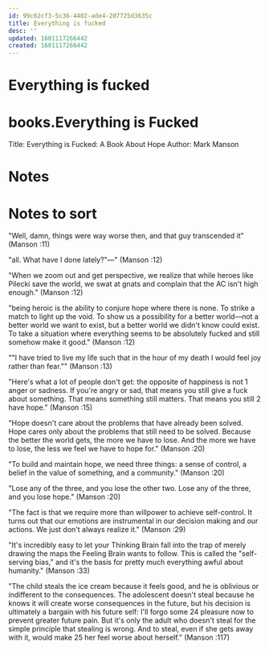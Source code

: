 ```yaml
---
id: 99c62cf3-5c36-4402-ade4-207725d3635c
title: Everything is fucked
desc: ''
updated: 1601117266442
created: 1601117266442
---
```

# Everything is fucked

# books.Everything is Fucked

Title: Everything is Fucked: A Book About Hope
Author: Mark Manson

# Notes

# Notes to sort

"Well, damn, things were way worse then, and that guy transcended it" (Manson :11)

"all. What have I done lately?"—" (Manson :12)

"When we zoom out and get perspective, we realize that while heroes like Pilecki save the world, we swat at gnats and complain that the AC isn't high enough." (Manson :12)

"being heroic is the ability to conjure hope where there is none. To strike a match to light up the void. To show us a possibility for a better world—not a better world we want to exist, but a better world we didn't know could exist. To take a situation where everything seems to be absolutely fucked and still somehow make it good." (Manson :12)

""I have tried to live my life such that in the hour of my death I would feel joy rather than fear."" (Manson :13)

"Here's what a lot of people don't get: the opposite of happiness is not 1 anger or sadness. If you're angry or sad, that means you still give a fuck about something. That means something still matters. That means you still 2 have hope." (Manson :15)

"Hope doesn't care about the problems that have already been solved. Hope cares only about the problems that still need to be solved. Because the better the world gets, the more we have to lose. And the more we have to lose, the less we feel we have to hope for." (Manson :20)

"To build and maintain hope, we need three things: a sense of control, a belief in the value of something, and a community." (Manson :20)

"Lose any of the three, and you lose the other two. Lose any of the three, and you lose hope." (Manson :20)

"The fact is that we require more than willpower to achieve self-control. It turns out that our emotions are instrumental in our decision making and our actions. We just don't always realize it." (Manson :29)

"It's incredibly easy to let your Thinking Brain fall into the trap of merely drawing the maps the Feeling Brain wants to follow. This is called the "self-serving bias," and it's the basis for pretty much everything awful about humanity." (Manson :33)

"The child steals the ice cream because it feels good, and he is oblivious or indifferent to the consequences. The adolescent doesn't steal because he knows it will create worse consequences in the future, but his decision is ultimately a bargain with his future self: I'll forgo some 24 pleasure now to prevent greater future pain. But it's only the adult who doesn't steal for the simple principle that stealing is wrong. And to steal, even if she gets away with it, would make 25 her feel worse about herself." (Manson :117)
